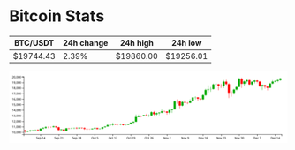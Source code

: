 # Bitcoin Stats

BTC/USDT|24h change|24h high|24h low|
|---|---|---|---|
|$19744.43|2.39%|$19860.00|$19256.01|

<img src="./chart.svg">
